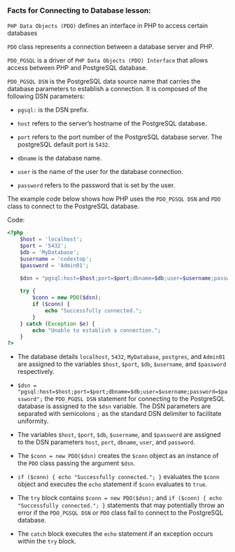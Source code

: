 ### Facts for Connecting to Database lesson:

`PHP Data Objects (PDO)` defines an interface in PHP to access certain databases

`PDO` class represents a connection between a database server and PHP.

`PDO_PGSQL` is a driver of `PHP Data Objects (PDO) Interface` that allows access between PHP and PostgreSQL database.

`PDO_PGSQL DSN` is the PostgreSQL data source name that carries the database parameters to establish a connection. It is composed of the following DSN parameters:

- `pgsql:` is the DSN prefix.
    
- `host` refers to the server’s hostname of the PostgreSQL database.

- `port` refers to the port number of the PostgreSQL database server. The postgreSQL default port is `5432`.
    
- `dbname` is the database name.

- `user` is the name of the user for the database connection.
    
- `password` refers to the password that is set by the user.

The example code below shows how PHP uses the `PDO_PGSQL DSN` and `PDO` class to connect to the PostgreSQL database.

Code:

```php
<?php
    $host = 'localhost';
    $port = '5432';
    $db = 'MyDatabase';
    $username = 'codestop';
    $password = 'Admin01';
    
    $dsn = "pgsql:host=$host;port=$port;dbname=$db;user=$username;password=$password";

    try {
        $conn = new PDO($dsn);
        if ($conn) {
            echo "Successfully connected."; 
        }
    } catch (Exception $e) {
        echo "Unable to establish a connection.";
    }
?>
```

- The database details `localhost`, `5432`, `MyDatabase`, `postgres`, and `Admin01` are assigned to the variables `$host`, `$port`, `$db`, `$username`, and `$password` respectively.

- `$dsn = "pgsql:host=$host;port=$port;dbname=$db;user=$username;password=$password";` the `PDO_PGQSL DSN` statement for connecting to the PostgreSQL database is assigned to the `$dsn` variable. The DSN parameters are separated with semicolons `;` as the standard DSN delimiter to facilitate uniformity.

- The variables `$host`, `$port`, `$db`, `$username`, and `$password` are assigned to the DSN parameters `host`, `port`, `dbname`, `user`, and `password`.

- The `$conn = new PDO($dsn)` creates the `$conn` object as an instance of the `PDO` class passing the argument `$dsn`.

- `if ($conn) { echo "Successfully connected."; }` evaluates the `$conn` object and executes the `echo` statement if `$conn` evaluates to `true`.

- The `try` block contains `$conn = new PDO($dsn);` and `if ($conn) { echo "Successfully connected."; }` statements that may potentially throw an error if the `PDO_PGSQL DSN` or `PDO` class fail to connect to the PostgreSQL database.

- The `catch` block executes the `echo` statement if an exception occurs within the `try` block.